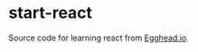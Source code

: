 # start-react
Source code for learning react from [Egghead.io](https://egghead.io/lessons/react-using-refs-to-access-components "Start Using React to Build Web Applications").
